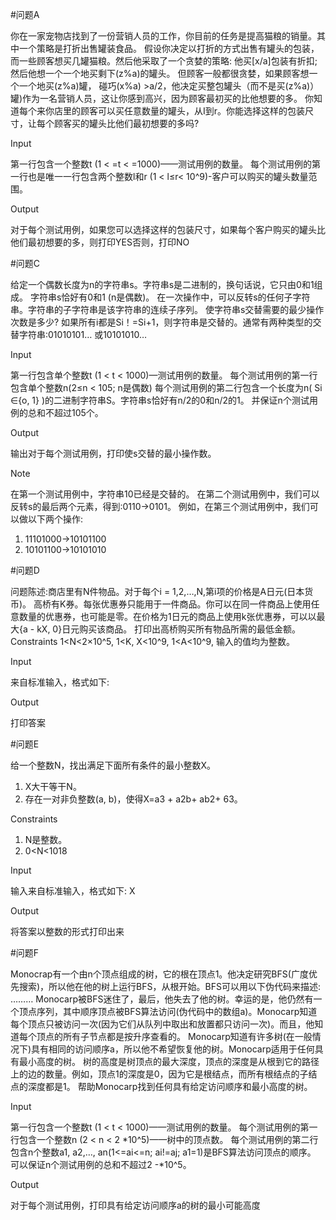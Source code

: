 #问题A

你在一家宠物店找到了一份营销人员的工作，你目前的任务是提高猫粮的销量。其中一个策略是打折出售罐装食品。
假设你决定以打折的方式出售有罐头的包装，而一些顾客想买几罐猫粮。然后他采取了一个贪婪的策略:
他买[x/a]包装有折扣;
然后他想一个一个地买剩下(z%a)的罐头。
但顾客一般都很贪婪，如果顾客想一个一个地买(z%a)罐， 碰巧(x%a) >a/2，他决定买整包罐头（而不是买(z%a)）罐)作为一名营销人员，这让你感到高兴，因为顾客最初买的比他想要的多。
你知道每个来你店里的顾客可以买任意数量的罐头，从I到r。你能选择这样的包装尺寸，让每个顾客买的罐头比他们最初想要的多吗?

Input

第一行包含一个整数t (1 < =t < =1000)——测试用例的数量。
每个测试用例的第一行也是唯一一行包含两个整数l和r (1 < l≤r< 10^9)-客户可以购买的罐头数量范围。

Output

对于每个测试用例，如果您可以选择这样的包装尺寸，如果每个客户购买的罐头比他们最初想要的多，则打印YES否则，打印NO

#问题C

给定一个偶数长度为n的字符串s。字符串s是二进制的，换句话说，它只由0和1组成。
字符串s恰好有0和1 (n是偶数)。
在一次操作中，可以反转s的任何子字符串。字符串的子字符串是该字符串的连续子序列。
使字符串s交替需要的最少操作次数是多少?
如果所有i都是Si！=Si+1，则字符串是交替的。通常有两种类型的交替字符串:01010101…
或10101010…

Input

第一行包含单个整数t (1 < t < 1000)—测试用例的数量。
每个测试用例的第一行包含单个整数n(2≤n < 105;  n是偶数)
每个测试用例的第二行包含一个长度为n( Si ∈{o, 1} )的二进制字符串S。字符串s恰好有n/2的0和n/2的1。
并保证n个测试用例的总和不超过105个。

Output

输出对于每个测试用例，打印使s交替的最小操作数。

Note

在第一个测试用例中，字符串10已经是交替的。
在第二个测试用例中，我们可以反转s的最后两个元素，得到:0110→0101。
例如，在第三个测试用例中，我们可以做以下两个操作:
1.  11101000→10101100
2.  10101100→10101010

#问题D

问题陈述:商店里有N件物品。对于每个i = 1,2,…,N,第i项的价格是A日元(日本货币)。
高桥有K券。每张优惠券只能用于一件商品。你可以在同一件商品上使用任意数量的优惠券，也可能是零。在价格为1日元的商品上使用k张优惠券，可以以最大{a - kX, 0}日元购买该商品。
打印出高桥购买所有物品所需的最低金额。
Constraints
1<N<2×10^5,    1<K,   X<10^9,    1<A<10^9,    输入的值均为整数。

Input

来自标准输入，格式如下:

Output

打印答案

#问题E

给一个整数N，找出满足下面所有条件的最小整数X。
1.  X大干等干N。
2.  存在一对非负整数(a, b)，使得X=a3 + a2b+ ab2+ 63。

Constraints

1.  N是整数。
2.  0<N<1018

Input

输入来自标准输入，格式如下:
X

Output

将答案以整数的形式打印出来

#问题F

Monocrap有一个由n个顶点组成的树，它的根在顶点1。他决定研究BFS(广度优先搜索)，所以他在他的树上运行BFS，从根开始。BFS可以用以下伪代码来描述:
………
Monocarp被BFS迷住了，最后，他失去了他的树。幸运的是，他仍然有一个顶点序列，其中顺序顶点被BFS算法访问(伪代码中的数组a)。Monocarp知道每个顶点只被访问一次(因为它们从队列中取出和放置都只访问一次)。而且，他知道每个顶点的所有子节点都是按升序查看的。
Monocarp知道有许多树(在一般情况下)具有相同的访问顺序a，所以他不希望恢复他的树。Monocarp适用于任何具有最小高度的树。
树的高度是树顶点的最大深度，顶点的深度是从根到它的路径上的边的数量。例如，顶点1的深度是0，因为它是根结点，而所有根结点的子结点的深度都是1。
帮助Monocarp找到任何具有给定访问顺序和最小高度的树。

Input

第一行包含一个整数t (1 < t < 1000)——测试用例的数量。
每个测试用例的第一行包含一个整数n (2 < n < 2 *10^5)——树中的顶点数。
每个测试用例的第二行包含n个整数a1, a2,…, an(1<=ai<=n;  ai!=aj;  a1=1)是BFS算法访问顶点的顺序。
可以保证n个测试用例的总和不超过2 -*10^5。

Output

对于每个测试用例，打印具有给定访问顺序a的树的最小可能高度
